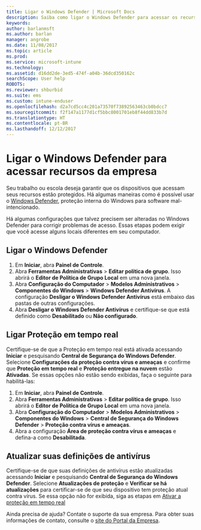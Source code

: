 ```yaml
---
title: Ligar o Windows Defender | Microsoft Docs
description: Saiba como ligar o Windows Defender para acessar os recursos da empresa.
keywords: 
author: barlanmsft
ms.author: barlan
manager: angrobe
ms.date: 11/08/2017
ms.topic: article
ms.prod: 
ms.service: microsoft-intune
ms.technology: 
ms.assetid: d16dd2de-3ed5-474f-a04b-36dcd350162c
searchScope: User help
ROBOTS: 
ms.reviewer: shburbid
ms.suite: ems
ms.custom: intune-enduser
ms.openlocfilehash: d2a7cd5cc4c201a73570f73892563463cb0bdcc7
ms.sourcegitcommit: f2f147a1177d1cf5bbc8001701eb8f44dd833b7d
ms.translationtype: HT
ms.contentlocale: pt-BR
ms.lasthandoff: 12/12/2017
---
```

# <a name="turn-on-windows-defender-to-access-company-resources"></a>Ligar o Windows Defender para acessar recursos da empresa

Seu trabalho ou escola deseja garantir que os dispositivos que acessam seus recursos estão protegidos. Há algumas maneiras como é possível usar o [Windows Defender](https://www.microsoft.com/safety/pc-security/windows-defender.aspx), proteção interna do Windows para software mal-intencionado.

Há algumas configurações que talvez precisem ser alteradas no Windows Defender para corrigir problemas de acesso. Essas etapas podem exigir que você acesse alguns locais diferentes em seu computador.

## <a name="turn-on-windows-defender"></a>Ligar o Windows Defender

1. Em **Iniciar**, abra **Painel de Controle**.
2. Abra **Ferramentas Administrativas** > **Editar política de grupo**. Isso abrirá o **Editor de Política de Grupo Local** em uma nova janela.
3. Abra **Configuração do Computador** > **Modelos Administrativos** > **Componentes do Windows** > **Windows Defender Antivírus**. A configuração **Desligar o Windows Defender Antivírus** está embaixo das pastas de outras configurações. 
4. Abra **Desligar o Windows Defender Antivírus** e certifique-se que está definido como **Desabilitado** ou **Não configurado**.

## <a name="turn-on-real-time-protection"></a>Ligar Proteção em tempo real

Certifique-se de que a Proteção em tempo real está ativada acessando **Iniciar** e pesquisando **Central de Segurança do Windows Defender**. Selecione **Configurações da proteção contra vírus e ameaças** e confirme que **Proteção em tempo real** e **Proteção entregue na nuvem** estão **Ativadas**. Se essas opções não estão sendo exibidas, faça o seguinte para habilitá-las:

1. Em **Iniciar**, abra **Painel de Controle**.
2. Abra **Ferramentas Administrativas** > **Editar política de grupo**. Isso abrirá o **Editor de Política de Grupo Local** em uma nova janela.
3. Abra **Configuração do Computador** > **Modelos Administrativos** > **Componentes do Windows** > **Central de Segurança do Windows Defender** > **Proteção contra vírus e ameaças**.
4. Abra a configuração **Área de proteção contra vírus e ameaças** e defina-a como **Desabilitada**.

## <a name="update-your-antivirus-definitions"></a>Atualizar suas definições de antivírus

Certifique-se de que suas definições de antivírus estão atualizadas acessando **Iniciar** e pesquisando **Central de Segurança do Windows Defender**. Selecione **Atualizações de proteção** e **Verificar se há atualizações** para certificar-se de que seu dispositivo tem proteção atual contra vírus. Se essa opção não for exibida, siga as etapas em [Ativar a proteção em tempo real](turn-on-defender-windows.md#turn-on-real-time-protection)

Ainda precisa de ajuda? Contate o suporte da sua empresa. Para obter suas informações de contato, consulte o [site do Portal da Empresa](https://portal.manage.microsoft.com#HelpDeskDialog).
